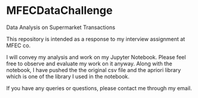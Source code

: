 # MFECDataChallenge
Data Analysis on Supermarket Transactions

This repository is intended as a response to my interview assignment at MFEC co. 

I will convey my analysis and work on my Jupyter Notebook. Please feel free to observe and evaluate my work on it anyway.
Along with the notebook, I have pushed the the original csv file and the apriori library which is one of the library I used in the notebook. 

If you have any queries or questions, please contact me through my email.
